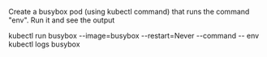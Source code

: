 Create a busybox pod (using kubectl command) that runs the command "env". Run it and see the output

kubectl run busybox --image=busybox --restart=Never --command -- env
kubectl logs busybox
